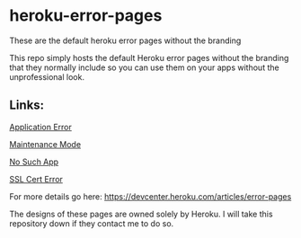 # heroku-error-pages
These are the default heroku error pages without the branding

This repo simply hosts the default Heroku error pages without the branding that they normally include so you can use them on your apps without the unprofessional look.

## Links:

[Application Error](https://chaosmta.github.io/heroku-error-pages/application-error.html)

[Maintenance Mode](https://chaosmta.github.io/heroku-error-pages/maintenance-mode.html)

[No Such App](https://chaosmta.github.io/heroku-error-pages/no-such-app.html)

[SSL Cert Error](https://chaosmta.github.io/heroku-error-pages/ssl-cert-error.html)

For more details go here:
https://devcenter.heroku.com/articles/error-pages

The designs of these pages are owned solely by Heroku. I will take this repository down if they contact me to do so.

